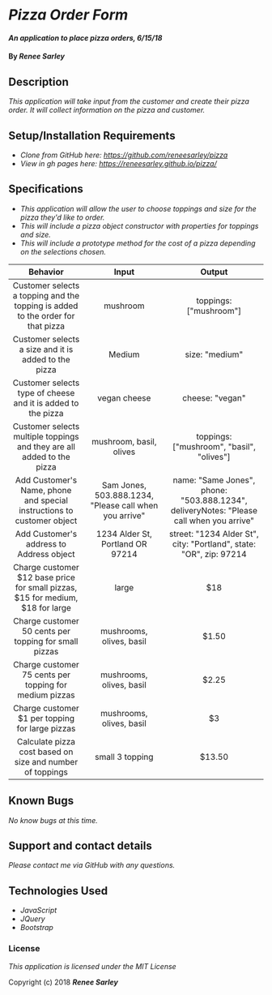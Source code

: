 # _Pizza Order Form_

#### _An application to place pizza orders, 6/15/18_

#### By _**Renee Sarley**_

## Description

_This application will take input from the customer and create their pizza order. It will collect information on the pizza and customer._

## Setup/Installation Requirements

* _Clone from GitHub here: https://github.com/reneesarley/pizza_
* _View in gh pages here: https://reneesarley.github.io/pizza/_

## Specifications

* _This application will allow the user to choose toppings and size for the pizza they'd like to order._
* _This will include a pizza object constructor with properties for toppings and size._
* _This will include a prototype method for the cost of a pizza depending on the selections chosen._

|Behavior  |     Input     | Output|
|:----------:|:-------------:|:------:|
| Customer selects a topping and the topping is added to the order for that pizza | mushroom | toppings: ["mushroom"]|
| Customer selects a size and it is added to the pizza  | Medium | size: "medium" |
| Customer selects type of cheese and it is added to the pizza | vegan cheese | cheese: "vegan"|
| Customer selects multiple toppings and they are all added to the pizza | mushroom, basil, olives | toppings: ["mushroom", "basil", "olives"] |
| Add Customer's Name, phone and special instructions to customer object | Sam Jones, 503.888.1234, "Please call when you arrive" | name: "Same Jones", phone: "503.888.1234", deliveryNotes: "Please call when you arrive" |
| Add Customer's address to Address object | 1234 Alder St, Portland OR 97214 | street: "1234 Alder St", city: "Portland", state: "OR", zip: 97214 |
| Charge customer $12 base price for small pizzas, $15 for medium, $18 for large | large  | $18  |
| Charge customer 50 cents per topping for small pizzas | mushrooms, olives, basil  | $1.50  |
| Charge customer 75 cents per topping for medium pizzas | mushrooms, olives, basil  | $2.25  |
| Charge customer $1 per topping for large pizzas | mushrooms, olives, basil  | $3  |
| Calculate pizza cost based on size and number of toppings | small 3 topping  | $13.50 |

## Known Bugs

_No know bugs at this time._

## Support and contact details

_Please contact me via GitHub with any questions._

## Technologies Used

* _JavaScript_
* _JQuery_
* _Bootstrap_

### License

*This application is licensed under the MIT License*

Copyright (c) 2018 **_Renee Sarley_**
